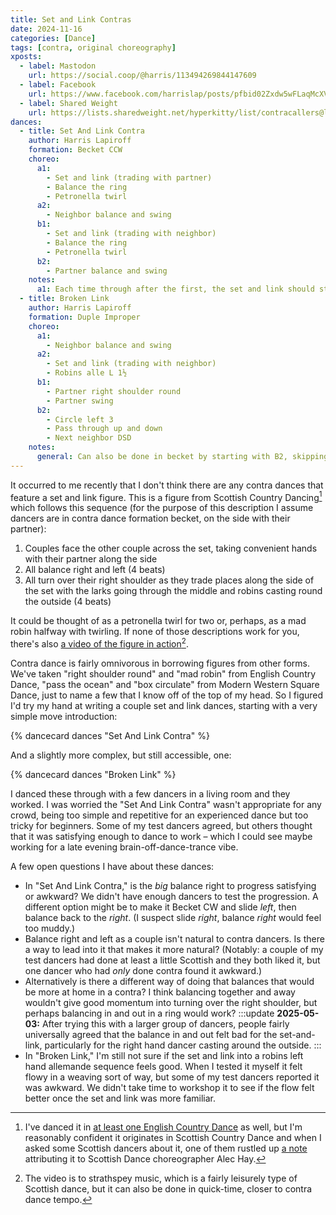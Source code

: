 ```yaml
---
title: Set and Link Contras
date: 2024-11-16
categories: [Dance]
tags: [contra, original choreography]
xposts:
  - label: Mastodon
    url: https://social.coop/@harris/113494269844147609
  - label: Facebook
    url: https://www.facebook.com/harrislap/posts/pfbid02Zxdw5wFLaqMcXVAWJdmmQNPEAKCPpYXPqJatwCTRqtUfj6zgvKMcBgnx72uzvagdl
  - label: Shared Weight
    url: https://lists.sharedweight.net/hyperkitty/list/contracallers@lists.sharedweight.net/thread/LU4YQCXN7UVKR7FRAMHO5MH2FCIHFGZO/
dances:
  - title: Set And Link Contra
    author: Harris Lapiroff
    formation: Becket CCW
    choreo:
      a1:
        - Set and link (trading with partner)
        - Balance the ring
        - Petronella twirl
      a2:
        - Neighbor balance and swing
      b1:
        - Set and link (trading with neighbor)
        - Balance the ring
        - Petronella twirl
      b2:
        - Partner balance and swing
    notes:
      a1: Each time through after the first, the set and link should start with a _big_ balance to the right to progress to new neighbors
  - title: Broken Link
    author: Harris Lapiroff
    formation: Duple Improper
    choreo:
      a1:
        - Neighbor balance and swing
      a2:
        - Set and link (trading with neighbor)
        - Robins alle L 1½
      b1:
        - Partner right shoulder round
        - Partner swing
      b2:
        - Circle left 3
        - Pass through up and down
        - Next neighbor DSD
    notes:
      general: Can also be done in becket by starting with B2, skipping the pass through, and changing to a slide left progression at the end.
---
```


It occurred to me recently that I don't think there are any contra dances that feature a set and link figure. This is a figure from Scottish Country Dancing[^1] which follows this sequence (for the purpose of this description I assume dancers are in contra dance formation becket, on the side with their partner):

[^1]: I've danced it in [at least one English Country Dance][pluck] as well, but I'm reasonably confident it originates in Scottish Country Dance and when I asked some Scottish dancers about it, one of them rustled up [a note][] attributing it to Scottish Dance choreographer Alec Hay.

[pluck]: https://www.youtube.com/watch?v=BSBXrXzU7_I
[a note]: https://my.strathspey.org/dd/formation/93/

1. Couples face the other couple across the set, taking convenient hands with their partner along the side
2. All balance right and left (4 beats)
3. All turn over their right shoulder as they trade places along the side of the set with the larks going through the middle and robins casting round the outside (4 beats)

It could be thought of as a petronella twirl for two or, perhaps, as a mad robin halfway with twirling. If none of those descriptions work for you, there's also [a video of the figure in action][video][^2].

[video]: https://youtu.be/hI-ebAspZzY?si=gkIDl8WmCzFc5HO4&t=16

[^2]: The video is to strathspey music, which is a fairly leisurely type of Scottish dance, but it can also be done in quick-time, closer to contra dance tempo.

Contra dance is fairly omnivorous in borrowing figures from other forms. We've taken "right shoulder round" and "mad robin" from English Country Dance, "pass the ocean" and "box circulate" from Modern Western Square Dance, just to name a few that I know off of the top of my head. So I figured I'd try my hand at writing a couple set and link dances, starting with a very simple move introduction:

{% dancecard dances "Set And Link Contra" %}

And a slightly more complex, but still accessible, one:

{% dancecard dances "Broken Link" %}

I danced these through with a few dancers in a living room and they worked. I was worried the "Set And Link Contra" wasn't appropriate for any crowd, being too simple and repetitive for an experienced dance but too tricky for beginners. Some of my test dancers agreed, but others thought that it was satisfying enough to dance to work – which I could see maybe working for a late evening brain-off-dance-trance vibe.

A few open questions I have about these dances:

- In "Set And Link Contra," is the _big_ balance right to progress satisfying or awkward? We didn't have enough dancers to test the progression. A different option might be to make it Becket CW and slide _left_, then balance back to the _right_. (I suspect slide _right_, balance _right_ would feel too muddy.)
- Balance right and left as a couple isn't natural to contra dancers. Is there a way to lead into it that makes it more natural? (Notably: a couple of my test dancers had done at least a little Scottish and they both liked it, but one dancer who had _only_ done contra found it awkward.)
- Alternatively is there a different way of doing that balances that would be more at home in a contra? I think balancing together and away wouldn't give good momentum into turning over the right shoulder, but perhaps balancing in and out in a ring would work?
  :::update
  **2025-05-03:** After trying this with a larger group of dancers, people fairly universally agreed that the balance in and out felt bad for the set-and-link, particularly for the right hand dancer casting around the outside.
  :::
- In "Broken Link," I'm still not sure if the set and link into a robins left hand allemande sequence feels good. When I tested it myself it felt flowy in a weaving sort of way, but some of my test dancers reported it was awkward. We didn't take time to workshop it to see if the flow felt better once the set and link was more familiar.
